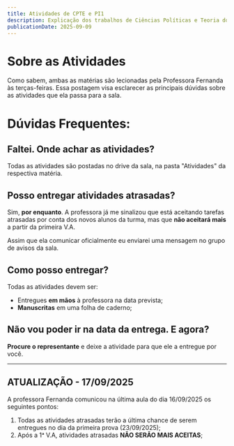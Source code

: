 ```yaml
---
title: Atividades de CPTE e PI1
description: Explicação dos trabalhos de Ciências Políticas e Teoria do Estado e do Projeto Integrador 1
publicationDate: 2025-09-09
---
```


# Sobre as Atividades

Como sabem, ambas as matérias são lecionadas pela Professora Fernanda às terças-feiras. Essa postagem visa esclarecer as principais dúvidas sobre as atividades que ela passa para a sala.

# Dúvidas Frequentes:

## Faltei. Onde achar as atividades?

Todas as atividades são postadas no drive da sala, na pasta "Atividades" da respectiva matéria.

## Posso entregar atividades atrasadas?

Sim, **por enquanto**. A professora já me sinalizou que está aceitando tarefas atrasadas por conta dos novos alunos da turma, mas que **não aceitará mais** a partir da primeira V.A.

Assim que ela comunicar oficialmente eu enviarei uma mensagem no grupo de avisos da sala.

## Como posso entregar?

Todas as atividades devem ser:

- Entregues **em mãos** à professora na data prevista;
- **Manuscritas** em uma folha de caderno;

## Não vou poder ir na data da entrega. E agora?

**Procure o representante** e deixe a atividade para que ele a entregue por você.

---

## ATUALIZAÇÃO - 17/09/2025

A professora Fernanda comunicou na última aula do dia 16/09/2025 os seguintes pontos:

1. Todas as atividades atrasadas terão a última chance de serem entregues no dia da primeira prova (23/09/2025);
2. Após a 1ᵃ V.A, atividades atrasadas **NÃO SERÃO MAIS ACEITAS**;

